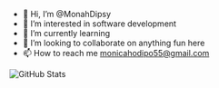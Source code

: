 - 👋 Hi, I’m @MonahDipsy
- 👀 I’m interested in software development 
- 🌱 I’m currently learning 
- 💞️ I’m looking to collaborate on anything fun here
- 📫 How to reach me monicahodipo55@gmail.com 

<!---
MonahDipsy/MonahDipsy is a ✨ special ✨ repository because its `README.md` (this file) appears on your GitHub profile.
You can click the Preview link to take a look at your changes.
--->
![GitHub Stats](https://github-readme-stats.vercel.app/api?username=MonahDipsy&theme=radical)




